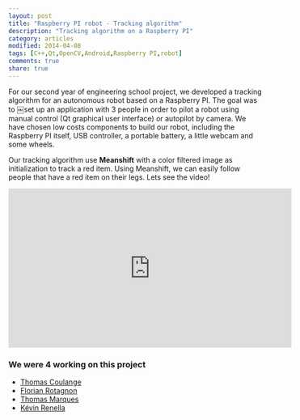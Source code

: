 ```yaml
---
layout: post
title: "Raspberry PI robot - Tracking algorithm"
description: "Tracking algorithm on a Raspberry PI"
category: articles
modified: 2014-04-08
tags: [C++,Qt,OpenCV,Android,Raspberry PI,robot]
comments: true
share: true
---
```


For our second year of engineering school project, we developed a tracking algorithm for an autonomous robot based on a Raspberry PI.
The goal was to ￼set up an application with 3 people in order to pilot a robot using manual control (Qt graphical user interface) or autopilot by camera. We have chosen low costs components to build our robot, including the Raspberry PI itself, USB controller, a portable battery, a little webcam and some wheels.

Our tracking algorithm use **Meanshift** with a color filtered image as initialization to track a red item. Using Meanshift, we can easily follow people that have a red item on their legs. Lets see the video!

<iframe width="560" height="315" src="https://www.youtube.com/embed/1C_zbBZSwMs" frameborder="0"> </iframe>

### We were 4 working on this project

- [Thomas Coulange](https://github.com/NitroG42)
- [Florian Rotagnon](https://github.com/k-yak)
- [Thomas Marques](https://github.com/ThomasMarques)
- [Kévin Renella](https://github.com/Drusy)